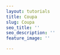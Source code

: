 ```yaml
---
layout: tutorials
title: Coupa
slug: Coupa
seo_title: ''
seo_description: ''
feature_image: ''

---
```

